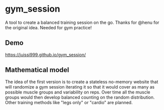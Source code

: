 # gym_session
A tool to create a balanced training session on the go. Thanks for @henu for the original idea. Needed for gym practice!



## Demo

<https://juissi999.github.io/gym_session/>



## Mathematical model

The idea of the first version is to create a stateless no-memory website that will randomize a gym session iterating it so that it would cover as many as possible muscle groups and variability on reps. Over time all the muscle groups would then develop balanced counting on the random distribution. Other training methods like "legs only" or "cardio" are planned.